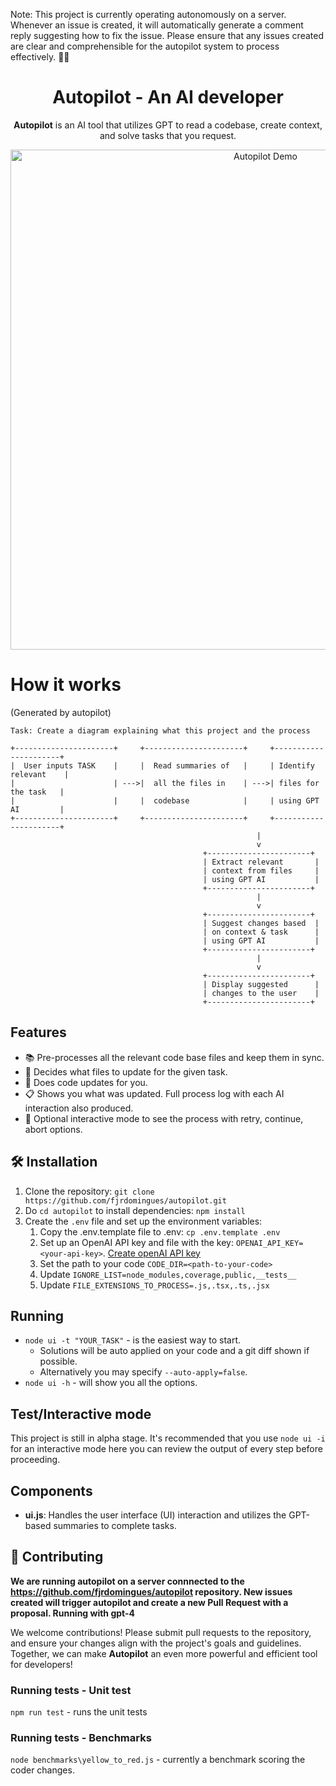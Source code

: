Note: This project is currently operating autonomously on a server. Whenever an issue is created, it will automatically generate a comment reply suggesting how to fix the issue. Please ensure that any issues created are clear and comprehensible for the autopilot system to process effectively. 🙇‍♂️


<h1 align="center">Autopilot - An AI developer</h1>

<p align="center">
  <strong>Autopilot</strong> is an AI tool that utilizes GPT to read a codebase, create context, and solve tasks that you request.
</p>

<p align="center">
  <img src="public/demo.gif" alt="Autopilot Demo" width="800"/>
</p>

# How it works 
(Generated by autopilot)

```plaintext
Task: Create a diagram explaining what this project and the process

+----------------------+     +----------------------+     +----------------------+
|  User inputs TASK    |     |  Read summaries of   |     | Identify relevant    |
|                      | --->|  all the files in    | --->| files for the task   |
|                      |     |  codebase            |     | using GPT AI         |
+----------------------+     +----------------------+     +----------------------+
                                                       |
                                                       v
                                           +-----------------------+
                                           | Extract relevant       |
                                           | context from files     |
                                           | using GPT AI           |
                                           +-----------------------+
                                                       |
                                                       v
                                           +-----------------------+
                                           | Suggest changes based  |
                                           | on context & task      |
                                           | using GPT AI           |
                                           +-----------------------+
                                                       |
                                                       v
                                           +-----------------------+
                                           | Display suggested      |
                                           | changes to the user    |
                                           +-----------------------+
``` 

## Features

- 📚 Pre-processes all the relevant code base files and keep them in sync.
- 🧩 Decides what files to update for the given task.
- 🤖 Does code updates for you.
- 📋 Shows you what was updated. Full process log with each AI interaction also produced.
- 🔧 Optional interactive mode to see the process with retry, continue, abort options.

## 🛠️ Installation

1. Clone the repository: `git clone https://github.com/fjrdomingues/autopilot.git`
2. Do `cd autopilot` to install dependencies: `npm install`
3. Create the `.env` file and set up the environment variables:
   1. Copy the .env.template file to .env: `cp .env.template .env`
   2. Set up an OpenAI API key and file with the key: `OPENAI_API_KEY=<your-api-key>`. [Create openAI API key](https://platform.openai.com/account/api-keys)
   3. Set the path to your code `CODE_DIR=<path-to-your-code>`
   4. Update `IGNORE_LIST=node_modules,coverage,public,__tests__`
   5. Update `FILE_EXTENSIONS_TO_PROCESS=.js,.tsx,.ts,.jsx`
   
## Running
* `node ui -t "YOUR_TASK"` - is the easiest way to start.
  * Solutions will be auto applied on your code and a git diff shown if possible. 
  * Alternatively you may specify `--auto-apply=false`.
* `node ui -h` - will show you all the options.

## Test/Interactive mode
This project is still in alpha stage. It's recommended that you use `node ui -i` for an interactive mode here you can review the output of every step before proceeding.

## Components

- **ui.js**: Handles the user interface (UI) interaction and utilizes the GPT-based summaries to complete tasks.

## 🤝 Contributing

**We are running autopilot on a server connnected to the https://github.com/fjrdomingues/autopilot repository. New issues created will trigger autopilot and create a new Pull Request with a proposal. Running with gpt-4**

We welcome contributions! Please submit pull requests to the repository, and ensure your changes align with the project's goals and guidelines. Together, we can make **Autopilot** an even more powerful and efficient tool for developers!

### Running tests - Unit test
`npm run test` - runs the unit tests

### Running tests - Benchmarks
`node benchmarks\yellow_to_red.js` - currently a benchmark scoring the coder changes.